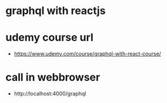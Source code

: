 # graphql with reactjs

# udemy course url

- https://www.udemy.com/course/graphql-with-react-course/

# call in webbrowser
- http://localhost:4000/graphql